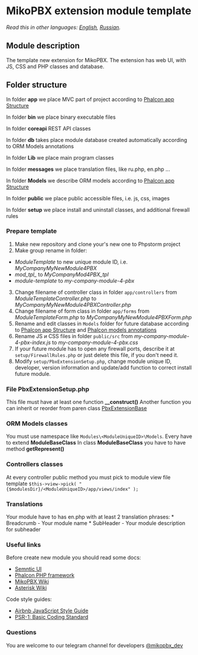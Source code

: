 # MikoPBX extension module template #

*Read this in other languages: [English](README.md), [Russian](README.ru.md).*


## Module description ##

The template new extension for MikoPBX. The extension has web UI, with JS, CSS and PHP classes and database.


## Folder structure ##


In folder **app** we place MVC part of project according to [Phalcon app Structure](https://docs.phalcon.io/3.4/en/tutorial-basic#file-structure)  

In folder **bin** we place binary executable files

In folder **coreapi** REST API classes

In folder **db** takes place module database created automatically according to ORM Models annotations

In folder **Lib** we place main program classes

In folder **messages** we place translation files, like ru.php, en.php ...

In folder **Models** we describe ORM models according to [Phalcon app Structure](https://docs.phalcon.io/3.4/en/db-models) 

In folder **public** we place public accessible files, i.e. js, css, images  

In folder **setup** we place install and uninstall classes, and additional firewall rules 

### Prepare template ###
1. Make new repository and clone your's new one to Phpstorm project
2. Make group rename in folder:
 * *ModuleTemplate* to new unique module ID, i.e. *MyCompanyMyNewModule4PBX*
 * *mod_tpl_* to *MyCompanyMod4PBX_tpl*
 * *module-template* to *my-company-module-4-pbx*
3. Change filename of controller class in folder `app/controllers` from *ModuleTemplateController.php* to *MyCompanyMyNewModule4PBXController.php* 
4. Change filename of form class in folder `app/forms` from *ModuleTemplateForm.php* to *MyCompanyMyNewModule4PBXForm.php* 
5. Rename and edit classes in `Models` folder for future database according to [Phalcon app Structure](https://docs.phalcon.io/3.4/en/db-models) and [Phalcon models annotations](https://docs.phalcon.io/3.4/en/db-models-metadata#annotations-strategy)
6. Rename JS и CSS files in folder `public/src` from *my-company-module-4-pbx-index.js* to *my-company-module-4-pbx.css*
7. If your future module has to open any firewall ports, describe it at `setup/FirewallRules.php` or just delete this file, if you don't need it.
8. Modify `setup/PbxExtensionSetup.php`, change module unique ID, developer, version information and update/add function to correct install future module.
 

### File PbxExtensionSetup.php ###
This file must have at least one function **__construct()**
Another function you can inherit or reorder from paren class [PbxExtensionBase](https://github.com/mikopbx/core/blob/master/www/back-end/modules/PbxExtensionBase.php)
  
### ORM Models classes ###
You must use namespace like  `Modules\<ModuleUniqueID>\Models`.  Every have to extend **ModuleBaseClass** 
In class **ModuleBaseClass** you have to have method **getRepresent()**

### Controllers classes ###
At every controller public method you must pick to module view file template
`$this->view->pick( "{$modulesDir}/<ModuleUniqueID>/app/views/index" );`

### Translations ###
Your module have to has en.php with at least 2 translation phrases:
	* Breadcrumb<ModuleUniqueID> - Your module name
	* SubHeader<ModuleUniqueID> - Your module description for subheader
	
		
### Useful links ###
Before create new module you should read some docs:

* [Semntic UI](https://semantic-ui.com)
* [Phalcon PHP framework](https://docs.phalcon.io/3.4/en/introduction)
* [MikoPBX Wiki](https://wiki.mikopbx.com)
* [Asterisk Wiki](https://wiki.asterisk.org/wiki/display/AST/Home)

Code style guides:

* [Airbnb JavaScript Style Guide](https://github.com/airbnb/javascript)
* [PSR-1: Basic Coding Standard](https://www.php-fig.org/psr/psr-1/)

### Questions ###
You are welcome to our telegram channel for developers [@mikopbx_dev](https://t.me/joinchat/AAPn5xSqZIpQnNnCAa3bBw)